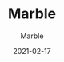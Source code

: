 ---
designer: "Endless Knot"
description: "Color%20Name%3A%20Greige%0AMaterial%3A%20Wool%0APile%3A%20CutStyle%3A%20Modern"
image_primary: "img/Marble-A-600x751.jpg"
manufacturer: "Endless Knot"
href: "https://endlessknotrugs.com/product/marble/"
subtitle: "Marble"
tags: 
  - "greige"
  - "wool"
  - "cut"
  - "modern"
  - "Endless Knot"
  - "Hand-Knotted Rugs"
title: "Marble"
category: "hand-knotted-rugs"
slug: "/manufacturers/endless-knot/hand-knotted-rugs/endless-knot-marble"
date: "2021-02-17"
---